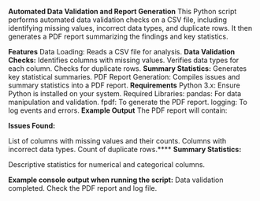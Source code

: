 **Automated Data Validation and Report Generation**
This Python script performs automated data validation checks on a CSV file, including identifying missing values, incorrect data types, and duplicate rows. It then generates a PDF report summarizing the findings and key statistics.

**Features**
Data Loading: Reads a CSV file for analysis.
**Data Validation Checks:**
Identifies columns with missing values.
Verifies data types for each column.
Checks for duplicate rows.
**Summary Statistics:** Generates key statistical summaries.
PDF Report Generation: Compiles issues and summary statistics into a PDF report.
**Requirements**
Python 3.x: Ensure Python is installed on your system.
Required Libraries:
pandas: For data manipulation and validation.
fpdf: To generate the PDF report.
logging: To log events and errors.
**Example Output**
The PDF report will contain:

**Issues Found:**

List of columns with missing values and their counts.
Columns with incorrect data types.
Count of duplicate rows.****
**Summary Statistics:**

Descriptive statistics for numerical and categorical columns.

**Example console output when running the script:**
Data validation completed. Check the PDF report and log file.
